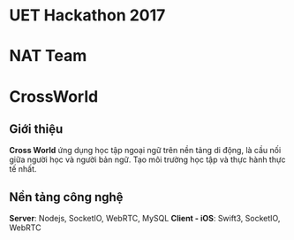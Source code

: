# UET Hackathon 2017
# NAT Team
# CrossWorld

## Giới thiệu

**Cross World** ứng dụng học tập ngoại ngữ trên nền tảng di động, là cầu nối giữa người học và người bản ngữ. Tạo môi trường học tập và thực hành thực tế nhất.

## Nền tảng công nghệ

**Server**: Nodejs, SocketIO, WebRTC, MySQL
**Client - iOS**: Swift3, SocketIO, WebRTC
